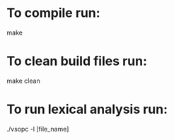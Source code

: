 # To compile run:
 make
# To clean build files run: 
make clean
# To run lexical analysis run:
 ./vsopc -l [file_name]